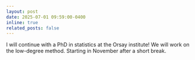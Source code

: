 ```yaml
---
layout: post
date: 2025-07-01 09:59:00-0400
inline: true
related_posts: false
---
```


I will continue with a PhD in statistics at the Orsay institute! We will work on the low-degree method. Starting in November after a short break. 
